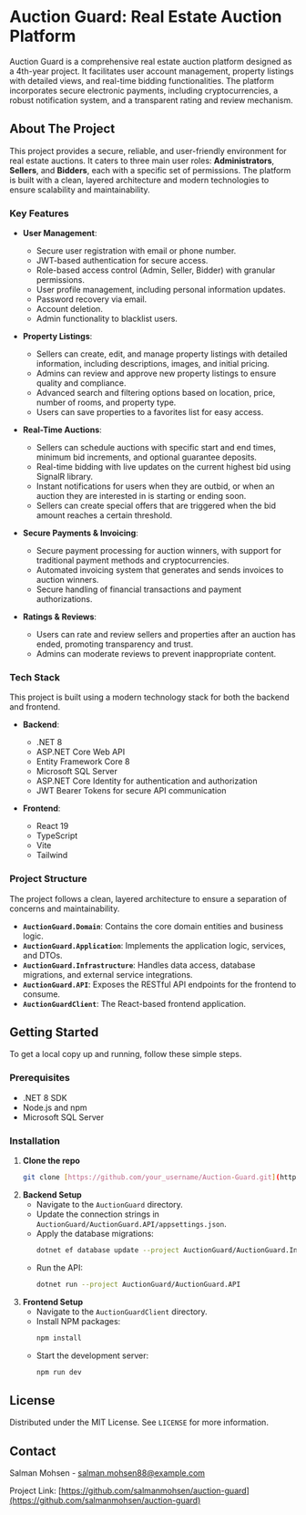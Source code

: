 # Auction Guard: Real Estate Auction Platform

Auction Guard is a comprehensive real estate auction platform designed as a 4th-year project. It facilitates user account management, property listings with detailed views, and real-time bidding functionalities. The platform incorporates secure electronic payments, including cryptocurrencies, a robust notification system, and a transparent rating and review mechanism.

## About The Project

This project provides a secure, reliable, and user-friendly environment for real estate auctions. It caters to three main user roles: **Administrators**, **Sellers**, and **Bidders**, each with a specific set of permissions. The platform is built with a clean, layered architecture and modern technologies to ensure scalability and maintainability.

### Key Features

* **User Management**:
    * Secure user registration with email or phone number.
    * JWT-based authentication for secure access.
    * Role-based access control (Admin, Seller, Bidder) with granular permissions.
    * User profile management, including personal information updates.
    * Password recovery via email.
    * Account deletion.
    * Admin functionality to blacklist users.

* **Property Listings**:
    * Sellers can create, edit, and manage property listings with detailed information, including descriptions, images, and initial pricing.
    * Admins can review and approve new property listings to ensure quality and compliance.
    * Advanced search and filtering options based on location, price, number of rooms, and property type.
    * Users can save properties to a favorites list for easy access.

* **Real-Time Auctions**:
    * Sellers can schedule auctions with specific start and end times, minimum bid increments, and optional guarantee deposits.
    * Real-time bidding with live updates on the current highest bid using SignalR library.
    * Instant notifications for users when they are outbid, or when an auction they are interested in is starting or ending soon.
    * Sellers can create special offers that are triggered when the bid amount reaches a certain threshold.

* **Secure Payments & Invoicing**:
    * Secure payment processing for auction winners, with support for traditional payment methods and cryptocurrencies.
    * Automated invoicing system that generates and sends invoices to auction winners.
    * Secure handling of financial transactions and payment authorizations.

* **Ratings & Reviews**:
    * Users can rate and review sellers and properties after an auction has ended, promoting transparency and trust.
    * Admins can moderate reviews to prevent inappropriate content.

### Tech Stack

This project is built using a modern technology stack for both the backend and frontend.

* **Backend**:
    * .NET 8
    * ASP.NET Core Web API
    * Entity Framework Core 8
    * Microsoft SQL Server
    * ASP.NET Core Identity for authentication and authorization
    * JWT Bearer Tokens for secure API communication

* **Frontend**:
    * React 19
    * TypeScript
    * Vite
    * Tailwind

### Project Structure

The project follows a clean, layered architecture to ensure a separation of concerns and maintainability.

* **`AuctionGuard.Domain`**: Contains the core domain entities and business logic.
* **`AuctionGuard.Application`**: Implements the application logic, services, and DTOs.
* **`AuctionGuard.Infrastructure`**: Handles data access, database migrations, and external service integrations.
* **`AuctionGuard.API`**: Exposes the RESTful API endpoints for the frontend to consume.
* **`AuctionGuardClient`**: The React-based frontend application.

## Getting Started

To get a local copy up and running, follow these simple steps.

### Prerequisites

* .NET 8 SDK
* Node.js and npm
* Microsoft SQL Server

### Installation

1.  **Clone the repo**
    ```sh
    git clone [https://github.com/your_username/Auction-Guard.git](https://github.com/your_username/Auction-Guard.git)
    ```
2.  **Backend Setup**
    * Navigate to the `AuctionGuard` directory.
    * Update the connection strings in `AuctionGuard/AuctionGuard.API/appsettings.json`.
    * Apply the database migrations:
        ```sh
        dotnet ef database update --project AuctionGuard/AuctionGuard.Infrastructure
        ```
    * Run the API:
        ```sh
        dotnet run --project AuctionGuard/AuctionGuard.API
        ```
3.  **Frontend Setup**
    * Navigate to the `AuctionGuardClient` directory.
    * Install NPM packages:
        ```sh
        npm install
        ```
    * Start the development server:
        ```sh
        npm run dev
        ```

## License

Distributed under the MIT License. See `LICENSE` for more information.

## Contact

Salman Mohsen - [salman.mohsen88@example.com](mailto:salman.mohsen88@example.com)

Project Link: [https://github.com/salmanmohsen/auction-guard](https://github.com/salmanmohsen/auction-guard)
